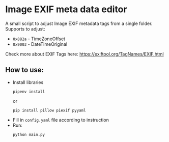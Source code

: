 # Image EXIF meta data editor

A small script to adjust Image EXIF metadata tags from a single folder.
Supports to adjust:
- `0x882a` - TimeZoneOffset
- `0x9003` - DateTimeOriginal

Check more about EXIF Tags here: https://exiftool.org/TagNames/EXIF.html

## How to use:
- Install libraries
    ```
    pipenv install
    ```
    or
    ```
    pip install pillow piexif pyyaml
    ```
- Fill in `config.yaml` file according to instruction
- Run:
    ```
    python main.py
    ```
